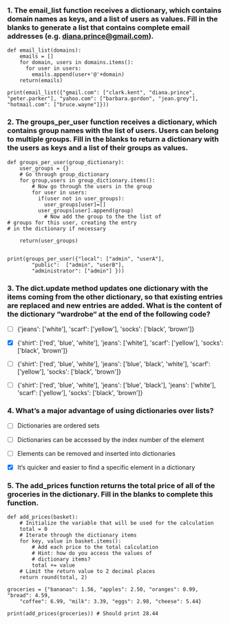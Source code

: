 ### 1. The email_list function receives a dictionary, which contains domain names as keys, and a list of users as values. Fill in the blanks to generate a list that contains complete email addresses (e.g. diana.prince@gmail.com).
```
def email_list(domains):
	emails = []
	for domain, users in domains.items():
	  for user in users:
	    emails.append(user+'@'+domain)
	return(emails)

print(email_list({"gmail.com": ["clark.kent", "diana.prince", "peter.parker"], "yahoo.com": ["barbara.gordon", "jean.grey"], "hotmail.com": ["bruce.wayne"]}))
```

### 2. The groups_per_user function receives a dictionary, which contains group names with the list of users. Users can belong to multiple groups. Fill in the blanks to return a dictionary with the users as keys and a list of their groups as values.
```
def groups_per_user(group_dictionary):
	user_groups = {}
	# Go through group_dictionary
	for group,users in group_dictionary.items():
		# Now go through the users in the group
		for user in users:
		  if(user not in user_groups):
		    user_groups[user]=[]
		  user_groups[user].append(group)
			# Now add the group to the the list of
# groups for this user, creating the entry
# in the dictionary if necessary

	return(user_groups)


print(groups_per_user({"local": ["admin", "userA"],
		"public":  ["admin", "userB"],
		"administrator": ["admin"] }))
```

### 3. The dict.update method updates one dictionary with the items coming from the other dictionary, so that existing entries are replaced and new entries are added. What is the content of the dictionary “wardrobe“ at the end of the following code?

- [ ] {'jeans': ['white'], 'scarf': ['yellow'], 'socks': ['black', 'brown']}

- [x] {'shirt': ['red', 'blue', 'white'], 'jeans': ['white'], 'scarf': ['yellow'], 'socks': ['black', 'brown']}

- [ ] {'shirt': ['red', 'blue', 'white'], 'jeans': ['blue', 'black', 'white'], 'scarf': ['yellow'], 'socks': ['black', 'brown']}

- [ ] {'shirt': ['red', 'blue', 'white'], 'jeans': ['blue', 'black'], 'jeans': ['white'], 'scarf': ['yellow'], 'socks': ['black', 'brown']}

### 4.  What’s a major advantage of using dictionaries over lists?

- [ ] Dictionaries are ordered sets

- [ ] Dictionaries can be accessed by the index number of the element
- [ ] Elements can be removed and inserted into dictionaries
- [x] It’s quicker and easier to find a specific element in a dictionary

### 5. The add_prices function returns the total price of all of the groceries in the dictionary. Fill in the blanks to complete this function.
```
def add_prices(basket):
	# Initialize the variable that will be used for the calculation
	total = 0
	# Iterate through the dictionary items
	for key, value in basket.items():
		# Add each price to the total calculation
		# Hint: how do you access the values of
		# dictionary items?
		total += value
	# Limit the return value to 2 decimal places
	return round(total, 2)  

groceries = {"bananas": 1.56, "apples": 2.50, "oranges": 0.99, "bread": 4.59, 
	"coffee": 6.99, "milk": 3.39, "eggs": 2.98, "cheese": 5.44}

print(add_prices(groceries)) # Should print 28.44
```
